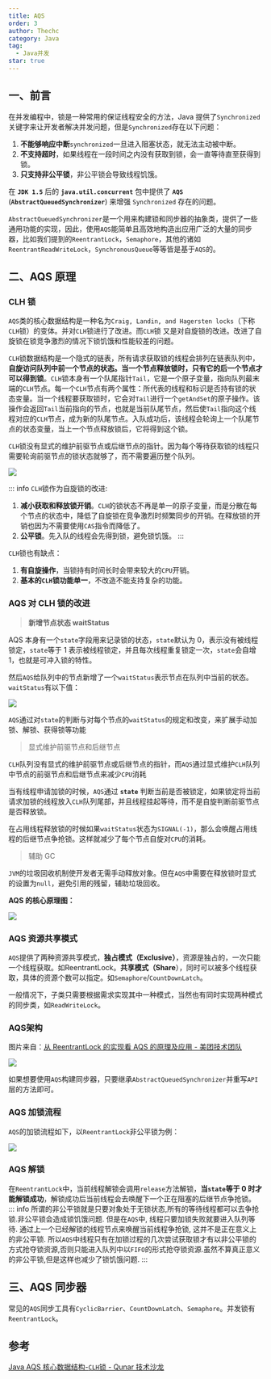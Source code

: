 ```yaml
---
title: AQS
order: 3
author: Thechc
category: Java
tag:
  - Java并发
star: true
---
```


## 一、前言
在并发编程中，锁是一种常用的保证线程安全的方法，Java 提供了`Synchronized`关键字来让开发者解决并发问题，但是`Synchronized`存在以下问题：

1. **不能够响应中断**`synchronized`一旦进入阻塞状态，就无法主动被中断。
2. **不支持超时**，如果线程在一段时间之内没有获取到锁，会一直等待直至获得到锁。
3. **只支持非公平锁**，非公平锁会导致线程饥饿。

在 **`JDK 1.5`** 后的 **`java.util.concurrent`** 包中提供了 **`AQS`** (**`AbstractQueuedSynchronizer`**) 来增强 `Synchronized` 存在的问题。

`AbstractQueuedSynchronizer`是一个用来构建锁和同步器的抽象类，提供了一些通用功能的实现，因此，使用`AQS`能简单且高效地构造出应用广泛的大量的同步器，比如我们提到的`ReentrantLock`，`Semaphore`，其他的诸如`ReentrantReadWriteLock`，`SynchronousQueue`等等皆是基于`AQS`的。


## 二、AQS 原理

### CLH 锁
`AQS`类的核心数据结构是一种名为`Craig, Landin, and Hagersten locks`（下称`CLH`锁）的变体。并对`CLH`锁进行了改进。而`CLH`锁 又是对自旋锁的改进。改进了自旋锁在锁竞争激烈的情况下锁饥饿和性能较差的问题。

`CLH`锁数据结构是一个隐式的链表，所有请求获取锁的线程会排列在链表队列中，**自旋访问队列中前一个节点的状态。当一个节点释放锁时，只有它的后一个节点才可以得到锁**。`CLH`锁本身有一个队尾指针`Tail`，它是一个原子变量，指向队列最末端的`CLH`节点。每一个`CLH`节点有两个属性：所代表的线程和标识是否持有锁的状态变量。当一个线程要获取锁时，它会对`Tail`进行一个`getAndSet`的原子操作。该操作会返回`Tail`当前指向的节点，也就是当前队尾节点，然后使`Tail`指向这个线程对应的`CLH`节点，成为新的队尾节点。入队成功后，该线程会轮询上一个队尾节点的状态变量，当上一个节点释放锁后，它将得到这个锁。

`CLH`锁没有显式的维护前驱节点或后继节点的指针。因为每个等待获取锁的线程只需要轮询前驱节点的锁状态就够了，而不需要遍历整个队列。

![](http://image.augsix.com/materials/java/CLH.png)

::: info `CLH`锁作为自旋锁的改进:
1. **减小获取和释放锁开销**。`CLH`的锁状态不再是单一的原子变量，而是分散在每个节点的状态中，降低了自旋锁在竞争激烈时频繁同步的开销。在释放锁的开销也因为不需要使用`CAS`指令而降低了。
2. **公平锁**。先入队的线程会先得到锁，避免锁饥饿。
:::


`CLH`锁也有缺点：

1. **有自旋操作**，当锁持有时间长时会带来较大的`CPU`开销。
2. **基本的`CLH`锁功能单一**，不改造不能支持复杂的功能。

### AQS 对 CLH 锁的改进
> **新增节点状态 waitStatus**

AQS 本身有一个`state`字段用来记录锁的状态，`state`默认为 0，表示没有被线程锁定，`state`等于 1 表示被线程锁定，并且每次线程重复锁定一次，`state`会自增 1，也就是可冲入锁的特性。

然后`AQS`给队列中的节点新增了一个`waitStatus`表示节点在队列中当前的状态。`waitStatus`有以下值：

<img src="http://image.augsix.com/materials/java/waitStatus1.png">

`AQS`通过对`state`的判断与对每个节点的`waitStatus`的规定和改变，来扩展手动加锁、解锁、获得锁等功能
> 显式维护前驱节点和后继节点

`CLH`队列没有显式的维护前驱节点或后继节点的指针，而`AQS`通过显式维护`CLH`队列中节点的前驱节点和后继节点来减少`CPU`消耗

当有线程申请加锁的时候，`AQS`通过 **`state`** 判断当前是否被锁定，如果锁定将当前请求加锁的线程放入`CLH`队列尾部，并且线程挂起等待，而不是自旋判断前驱节点是否释放锁。

在占用线程释放锁的时候如果`waitStatus`状态为`SIGNAL(-1)`，那么会唤醒占用线程的后继节点争抢锁。这样就减少了每个节点自旋对`CPU`的消耗。
> 辅助 GC

`JVM`的垃圾回收机制使开发者无需手动释放对象。但在`AQS`中需要在释放锁时显式的设置为`null`，避免引用的残留，辅助垃圾回收。

**AQS 的核心原理图：**

![](http://image.augsix.com/materials/java/AQS-model.png)
### AQS 资源共享模式
`AQS`提供了两种资源共享模式，**独占模式（Exclusive）**，资源是独占的，一次只能一个线程获取。如ReentrantLock。**共享模式（Share**），同时可以被多个线程获取，具体的资源个数可以指定。如`Semaphore`/`CountDownLatch`。

一般情况下，子类只需要根据需求实现其中一种模式，当然也有同时实现两种模式的同步类，如`ReadWriteLock`。
### AQS架构
图片来自：[从 ReentrantLock 的实现看 AQS 的原理及应用 - 美团技术团队](https://javaguide.cn/java/concurrent/reentrantlock.html)

![](https://p1.meituan.net/travelcube/82077ccf14127a87b77cefd1ccf562d3253591.png)

如果想要使用`AQS`构建同步器，只要继承`AbstractQueuedSynchronizer`并重写`API`层的方法即可。
### AQS 加锁流程
`AQS`的加锁流程如下，以`ReentrantLock`非公平锁为例：

![](http://image.augsix.com/materials/java/ReentrantLock-lock.png)
### AQS 解锁
在`ReentrantLock`中，当前线程解锁会调用`release`方法解锁，**当`state`等于 0 时才能解锁成功**，解锁成功后当前线程会去唤醒下一个正在阻塞的后继节点争抢锁。
::: info 
所谓的非公平锁就是只要对象处于无锁状态,所有的等待线程都可以去争抢锁.非公平锁会造成锁饥饿问题.
但是在`AQS`中, 线程只要加锁失败就要进入队列等待. 通过上一个已经解锁的线程节点来唤醒当前线程争抢锁, 这并不是正在意义上的非公平锁.
所以`AQS`中线程只有在加锁过程的几次尝试获取锁才有以非公平锁的方式抢夺锁资源,否则只能进入队列中以`FIFO`的形式抢夺锁资源.虽然不算真正意义的非公平锁,但是这样也减少了锁饥饿问题.
:::



## 三、AQS 同步器
常见的`AQS`同步工具有`CyclicBarrier`、`CountDownLatch`、`Semaphore`。并发锁有`ReentrantLock`。

## 参考
[Java AQS 核心数据结构-`CLH`锁 - Qunar 技术沙龙](https://mp.weixin.qq.com/s/jEx-4XhNGOFdCo4Nou5tqg)
